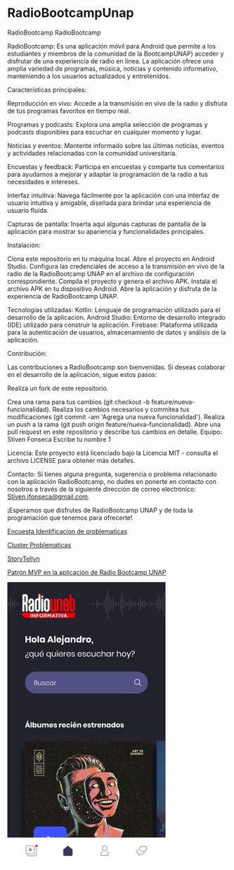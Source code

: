 # RadioBootcampUnap
RadioBootcamp
RadioBootcamp

RadioBootcamp: Es una aplicación móvil para Android que permite a los estudiantes y miembros de la comunidad de la BootcampUNAP) acceder y disfrutar de una experiencia de radio en línea. La aplicación ofrece una amplia variedad de programas, música, noticias y contenido informativo, manteniendo a los usuarios actualizados y entretenidos.

Características principales:

Reproducción en vivo: Accede a la transmisión en vivo de la radio y disfruta de tus programas favoritos en tiempo real.

Programas y podcasts: Explora una amplia selección de programas y podcasts disponibles para escuchar en cualquier momento y lugar.

Noticias y eventos: Mantente informado sobre las últimas noticias, eventos y actividades relacionadas con la comunidad universitaria.

Encuestas y feedback: Participa en encuestas y comparte tus comentarios para ayudarnos a mejorar y adaptar la programación de la radio a tus necesidades e intereses.


Interfaz intuitiva: Navega fácilmente por la aplicación con una interfaz de usuario intuitiva y amigable, diseñada para brindar una experiencia de usuario fluida.

Capturas de pantalla:
Inserta aquí algunas capturas de pantalla de la aplicación para mostrar su apariencia y funcionalidades principales.

Instalación:

Clona este repositorio en tu máquina local.
Abre el proyecto en Android Studio.
Configura las credenciales de acceso a la transmisión en vivo de la radio de la RadioBootcamp UNAP en el archivo de configuración correspondiente.
Compila el proyecto y genera el archivo APK.
Instala el archivo APK en tu dispositivo Android.
Abre la aplicación y disfruta de la experiencia de RadioBootcamp UNAP.


Tecnologías utilizadas:
Kotlin: Lenguaje de programación utilizado para el desarrollo de la aplicación.
Android Studio: Entorno de desarrollo integrado (IDE) utilizado para construir la aplicación.
Firebase: Plataforma utilizada para la autenticación de usuarios, almacenamiento de datos y análisis de la aplicación.

Contribución:

Las contribuciones a RadioBootcamp son bienvenidas. Si deseas colaborar en el desarrollo de la aplicación, sigue estos pasos:

Realiza un fork de este repositorio.

Crea una rama para tus cambios (git checkout -b feature/nueva-funcionalidad).
Realiza los cambios necesarios y commitea tus modificaciones (git commit -am 'Agrega una nueva funcionalidad').
Realiza un push a la rama (git push origin feature/nueva-funcionalidad).
Abre una pull request en este repositorio y describe tus cambios en detalle.
Equipo:
Stiven Fonseca
Escribe tu nombre 1

Licencia:
Este proyecto está licenciado bajo la Licencia MIT - consulta el archivo LICENSE para obtener más detalles.

Contacto:
Si tienes alguna pregunta, sugerencia o problema relacionado con la aplicación RadioBootcamp, no dudes en ponerte en contacto con nosotros a través de la siguiente dirección de correo electrónico: Stiven.jfonseca@gmail.com.

¡Esperamos que disfrutes de RadioBootcamp UNAP y de toda la programación que tenemos para ofrecerte!

[Encuesta Identificacion de problematicas](https://bit.ly/42VggXw)

[Cluster Problematicas](https://bit.ly/3Oy4ZYR)

[StoryTellyn](https://bit.ly/43gp5KX)

[Patrón MVP en la aplicación de Radio Bootcamp UNAP](https://bit.ly/43aItsY)

![pantallaappradiounab](https://github.com/StivenFonseca/RadioBootcampUnap/blob/master/Home-Dark.png)
